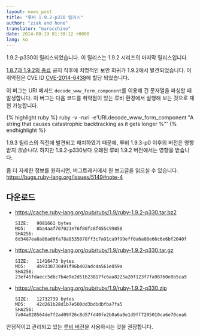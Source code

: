 ```yaml
---
layout: news_post
title: "루비 1.9.2-p330 릴리스"
author: "zzak and hone"
translator: "marocchino"
date: 2014-08-19 01:38:12 +0000
lang: ko
---
```


1.9.2-p330이 릴리스되었습니다. 이 릴리스는 1.9.2 시리즈의 마지막 릴리스입니다.

[1.8.7과 1.9.2의 종료](https://www.ruby-lang.org/ko/news/2014/07/01/eol-for-1-8-7-and-1-9-2/)
공지 직후에 치명적인 보안 회귀가 1.9.2에서 발견되었습니다.
이 취약점은 CVE ID [CVE-2014-6438]에 할당 되었습니다.

이 버그는 URI 메서드 `decode_www_form_component`를 이용해 긴 문자열을 파싱할 때
발생합니다. 이 버그는 다음 코드를 취약점이 있는 루비 환경에서 실행해 보는 것으로
재현 가능합니다.

{% highlight ruby %}
ruby -v -ruri -e'URI.decode_www_form_component "A string that causes catastrophic backtracking as it gets longer %"'
{% endhighlight %}

1.9.3 릴리스의 직전에 발견되고 패치하였기 때문에, 루비 1.9.3-p0 이후의 버전은
영향받지 _않습니다_. 하지만 1.9.2-p330보다 오래된 루비 1.9.2 버전에서는 영향을
받습니다.

좀 더 자세한 정보를 원하시면, 버그트래커에서 원 보고글을 읽으실 수 있습니다. <https://bugs.ruby-lang.org/issues/5149#note-4>

## 다운로드

* <https://cache.ruby-lang.org/pub/ruby/1.9/ruby-1.9.2-p330.tar.bz2>

      SIZE:   9081661 bytes
      MD5:    8ba4aaf707023e76f80fc8f455c99858
      SHA256: 6d3487ea8a86ad0fa78a8535078ff3c7a91ca9f99eff0a6a08e66c6e6bf2040f

* <https://cache.ruby-lang.org/pub/ruby/1.9/ruby-1.9.2-p330.tar.gz>

      SIZE:   11416473 bytes
      MD5:    4b9330730491f96b402adc4a561e859a
      SHA256: 23ef45fdaecc5d6c7b4e9e2d51b23817fc6aa8225a20f123f7fa98760e8b5ca9

* <https://cache.ruby-lang.org/pub/ruby/1.9/ruby-1.9.2-p330.zip>

      SIZE:   12732739 bytes
      MD5:    42d261b28d1b7e500dd3bdbdbfba7fa5
      SHA256: 7a04a028564de7f2ad09f26c8d57fd40fe2b0a6a0e1d9ff7205010ca6e70cea6

안정적이고 관리되고 있는 [루비 버전](https://www.ruby-lang.org/ko/downloads/)을 사용하시는 것을 권장합니다.

[CVE-2014-6438]: https://www.cve.org/CVERecord?id=CVE-2014-6438
